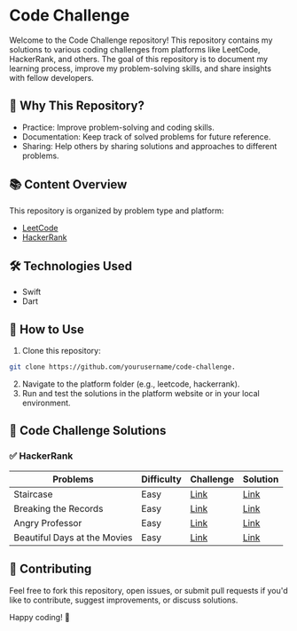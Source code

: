 # Code Challenge
Welcome to the Code Challenge repository! This repository contains my solutions to various coding challenges from platforms like LeetCode, HackerRank, and others. The goal of this repository is to document my learning process, improve my problem-solving skills, and share insights with fellow developers.

## 🧠 Why This Repository?
- Practice: Improve problem-solving and coding skills.
- Documentation: Keep track of solved problems for future reference.
- Sharing: Help others by sharing solutions and approaches to different problems.

## 📚 Content Overview
This repository is organized by problem type and platform:
- [LeetCode](https://leetcode.com/)
- [HackerRank](https://www.hackerrank.com/)

## 🛠️ Technologies Used
- Swift
- Dart

## 🚀 How to Use
1. Clone this repository:
```bash
git clone https://github.com/yourusername/code-challenge.
```
2. Navigate to the platform folder (e.g., leetcode, hackerrank).
3. Run and test the solutions in the platform website or in your local environment.

## 🧩 Code Challenge Solutions
### ✅ HackerRank
| Problems | Difficulty | Challenge | Solution |
|---|---|---|---|
| Staircase | Easy| [Link](https://www.hackerrank.com/challenges/staircase/problem) | [Link](https://github.com/didik-maulana/code-challenge/blob/main/hackerrank/easy/staircase) |
| Breaking the Records | Easy| [Link](https://www.hackerrank.com/challenges/breaking-best-and-worst-records/problem) | [Link](https://github.com/didik-maulana/code-challenge/blob/main/hackerrank/easy/breaking-records) |
| Angry Professor | Easy| [Link](https://www.hackerrank.com/challenges/angry-professor/problem) | [Link](https://github.com/didik-maulana/code-challenge/blob/main/hackerrank/easy/angry-professor) |
| Beautiful Days at the Movies | Easy| [Link](https://www.hackerrank.com/challenges/beautiful-days-at-the-movies/problem) | [Link](https://github.com/didik-maulana/code-challenge/blob/main/hackerrank/easy/beautiful-days-at-the-movies) |

## 💬 Contributing
Feel free to fork this repository, open issues, or submit pull requests if you'd like to contribute, suggest improvements, or discuss solutions.

Happy coding! 🚀